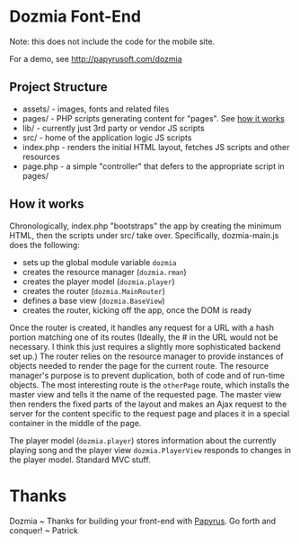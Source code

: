 
# Dozmia Font-End

Note: this does not include the code for the mobile site.

For a demo, see http://papyrusoft.com/dozmia

## Project Structure

- assets/ - images, fonts and related files
- pages/ - PHP scripts generating content for "pages". See [how it works](#how-it-works)
- lib/ - currently just 3rd party or vendor JS scripts
- src/ - home of the application logic JS scripts
- index.php - renders the initial HTML layout, fetches JS scripts and other resources
- page.php - a simple "controller" that defers to the appropriate script in pages/

## How it works

Chronologically, index.php "bootstraps" the app by creating the minimum HTML, then the scripts under src/ take over. Specifically, dozmia-main.js does the following:

- sets up the global module variable `dozmia`
- creates the resource manager (`dozmia.rman`)
- creates the player model (`dozmia.player`)
- creates the router (`dozmia.MainRouter`)
- defines a base view (`dozmia.BaseView`)
- creates the router, kicking off the app, once the DOM is ready

Once the router is created, it handles any request for a URL with a hash portion matching one of its routes (Ideally, the # in the URL would not be necessary. I think this just requires a slightly more sophisticated backend set up.) The router relies on the resource manager to provide instances of objects needed to render the page for the current route. The resource manager's purpose is to prevent duplication, both of code and of run-time objects. The most interesting route is the `otherPage` route, which installs the master view and tells it the name of the requested page. The master view then renders the fixed parts of the layout and makes an Ajax request to the server for the content specific to the request page and places it in a special container in the middle of the page.

The player model (`dozmia.player`) stores information about the currently playing song and the player view `dozmia.PlayerView` responds to changes in the player model. Standard MVC stuff. 

# Thanks

Dozmia ~ Thanks for building your front-end with [Papyrus](http://papyrusoft.com/"). Go forth and conquer! ~ Patrick
